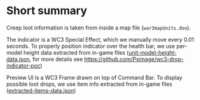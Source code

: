 # Short summary

Creep loot information is taken from inside a map file (`war3mapUnits.doo`).

The indicator is a WC3 Special Effect, which we manually move every 0.01 seconds.
To properly position indicator over the health bar, we use per-model height data extracted from in-game files 
([unit-model-height-data.json](../../../scripts/loot-indicator/model-heights/unit-model-height-data.json), 
for more details see https://github.com/Psimage/wc3-drop-indicator-poc)

Preview UI is a WC3 Frame drawn on top of Command Bar. 
To display possible loot drops, we use item info extracted from in-game files ([extracted-items-data.json](../../../scripts/loot-indicator/items-db/extracted-items-data.json))
